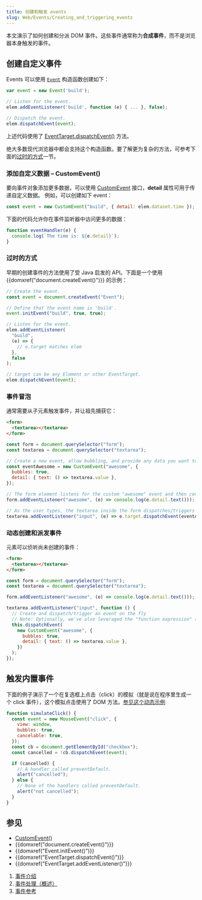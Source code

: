 ```yaml
---
title: 创建和触发 events
slug: Web/Events/Creating_and_triggering_events
---
```


本文演示了如何创建和分派 DOM 事件。这些事件通常称为**合成事件**，而不是浏览器本身触发的事件。

## 创建自定义事件

Events 可以使用 [`Event`](/zh-CN/docs/Web/API/Event) 构造函数创建如下：

```js
var event = new Event('build');

// Listen for the event.
elem.addEventListener('build', function (e) { ... }, false);

// Dispatch the event.
elem.dispatchEvent(event);
```

上述代码使用了 [EventTarget.dispatchEvent()](/zh-CN/docs/Web/API/EventTarget/dispatchEvent) 方法。

绝大多数现代浏览器中都会支持这个构造函数。要了解更为复杂的方法，可参考下面的[过时的方式](#过时的方式)一节。

### 添加自定义数据 – CustomEvent()

要向事件对象添加更多数据，可以使用 [CustomEvent](/zh-CN/docs/Web/API/CustomEvent) 接口，**detail** 属性可用于传递自定义数据。
例如，可以创建如下 event：

```js
const event = new CustomEvent("build", { detail: elem.dataset.time });
```

下面的代码允许你在事件监听器中访问更多的数据：

```js
function eventHandler(e) {
  console.log(`The time is: ${e.detail}`);
}
```

### 过时的方式

早期的创建事件的方法使用了受 Java 启发的 API。下面是一个使用 {{domxref("document.createEvent()")}} 的示例：

```js
// Create the event.
const event = document.createEvent("Event");

// Define that the event name is 'build'.
event.initEvent("build", true, true);

// Listen for the event.
elem.addEventListener(
  "build",
  (e) => {
    // e.target matches elem
  },
  false
);

// target can be any Element or other EventTarget.
elem.dispatchEvent(event);
```

### 事件冒泡

通常需要从子元素触发事件，并让祖先捕获它：

```html
<form>
  <textarea></textarea>
</form>
```

```js
const form = document.querySelector("form");
const textarea = document.querySelector("textarea");

// Create a new event, allow bubbling, and provide any data you want to pass to the "detail" property
const eventAwesome = new CustomEvent("awesome", {
  bubbles: true,
  detail: { text: () => textarea.value },
});

// The form element listens for the custom "awesome" event and then consoles the output of the passed text() method
form.addEventListener("awesome", (e) => console.log(e.detail.text()));

// As the user types, the textarea inside the form dispatches/triggers the event to fire, and uses itself as the starting point
textarea.addEventListener("input", (e) => e.target.dispatchEvent(eventAwesome));
```

### 动态创建和派发事件

元素可以侦听尚未创建的事件：

```html
<form>
  <textarea></textarea>
</form>
```

```js
const form = document.querySelector("form");
const textarea = document.querySelector("textarea");

form.addEventListener("awesome", (e) => console.log(e.detail.text()));

textarea.addEventListener("input", function () {
  // Create and dispatch/trigger an event on the fly
  // Note: Optionally, we've also leveraged the "function expression" (instead of the "arrow function expression") so "this" will represent the element
  this.dispatchEvent(
    new CustomEvent("awesome", {
      bubbles: true,
      detail: { text: () => textarea.value },
    })
  );
});
```

## 触发内置事件

下面的例子演示了一个在复选框上点击（click）的模拟（就是说在程序里生成一个 click 事件），这个模拟点击使用了 DOM 方法。[参见这个动态示例](/samples/domref/dispatchEvent.html)

```js
function simulateClick() {
  const event = new MouseEvent("click", {
    view: window,
    bubbles: true,
    cancelable: true,
  });
  const cb = document.getElementById("checkbox");
  const cancelled = !cb.dispatchEvent(event);

  if (cancelled) {
    // A handler called preventDefault.
    alert("cancelled");
  } else {
    // None of the handlers called preventDefault.
    alert("not cancelled");
  }
}
```

## 参见

- [CustomEvent()](/zh-CN/docs/Web/API/CustomEvent/CustomEvent)
- {{domxref("document.createEvent()")}}
- {{domxref("Event.initEvent()")}}
- {{domxref("EventTarget.dispatchEvent()")}}
- {{domxref("EventTarget.addEventListener()")}}

<section id="Quick_links">
  <ol>
    <li><a href="/zh-CN/docs/Learn/JavaScript/Building_blocks/Events">事件介绍</a></li>
    <li><a href="/zh-CN/docs/Web/Events/Event_handlers">事件处理（概述）</a></li>
    <li><a href="/zh-CN/docs/Web/Events">事件参考</a></li>
  </ol>
</section>
